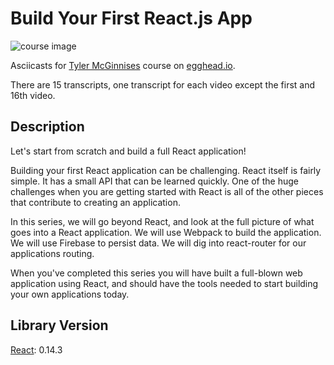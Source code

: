 # Build Your First React.js App

![course image](https://d2eip9sf3oo6c2.cloudfront.net/series/covers/000/000/017/full/course_banner.png?1457396098)

Asciicasts for [Tyler McGinnises](https://github.com/tylermcginnis) course on [egghead.io](https://egghead.io/courses/build-your-first-react-js-application).

There are 15 transcripts, one transcript for each video except the first and 16th video.

## Description
Let's start from scratch and build a full React application!

Building your first React application can be challenging. React itself is fairly simple. It has a small API that can be learned quickly. One of the huge challenges when you are getting started with React is all of the other pieces that contribute to creating an application.

In this series, we will go beyond React, and look at the full picture of what goes into a React application. We will use Webpack to build the application. We will use Firebase to persist data. We will dig into react-router for our applications routing.

When you've completed this series you will have built a full-blown web application using React, and should have the tools needed to start building your own applications today.
## Library Version
[React](https://facebook.github.io/react/blog/2015/11/18/react-v0.14.3.html): 0.14.3